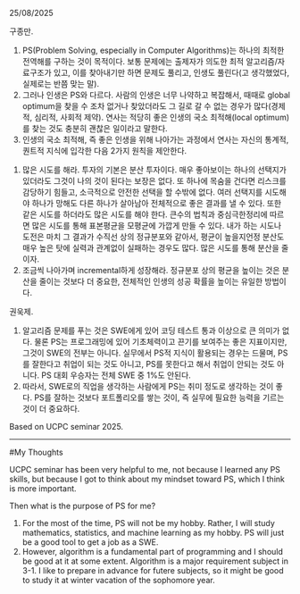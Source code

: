 25/08/2025

구종만.
1. PS(Problem Solving, especially in Computer Algorithms)는 하나의 최적한 전역해를 구하는 것이 목적이다. 보통 문제에는 출제자가 의도한 최적 알고리즘/자료구조가 있고, 이를 찾아내기만 하면 문제도 풀리고, 인생도 풀린다(고 생각했었다, 실제로는 반쯤 맞는 말).
2. 그러나 인생은 PS와 다르다. 사람의 인생은 너무 나약하고 복잡해서, 때때로 global optimum을 찾을 수 조차 없거나 찾았더라도 그 길로 갈 수 없는 경우가 많다(경제적, 심리적, 사회적 제약). 연사는 적당히 좋은 인생의 국소 최적해(local optimum)를 찾는 것도 충분히 괜찮은 일이라고 말한다.
3. 인생의 국소 최적해, 즉 좋은 인생을 위해 나아가는 과정에서 연사는 자신의 통계적, 퀀트적 지식에 입각한 다음 2가지 원칙을 제안한다.
  1) 많은 시도를 해라. 투자의 기본은 분산 투자이다. 매우 좋아보이는 하나의 선택지가 있더라도 그것이 나의 것이 된다는 보장은 없다. 또 하나에 목숨을 건다면 리스크를 감당하기 힘들고, 소극적으로 안전한 선택을 할 수밖에 없다. 여러 선택지를 시도해야 하나가 망해도 다른 하나가 살아남아 전체적으로 좋은 결과를 낼 수 있다. 또한 같은 시도를 하더라도 많은 시도를 해야 한다. 큰수의 법칙과 중심극한정리에 따르면 많은 시도를 통해 표본평균을 모평균에 가깝게 만들 수 있다. 내가 하는 시도나 도전은 마치 그 결과가 수직선 상의 정규분포와 같아서, 평균이 높을지언정 분산도 매우 높은 탓에 실력과 관계없이 실패하는 경우도 많다. 많은 시도를 통해 분산을 줄이자.
  2) 조금씩 나아가며 incremental하게 성장해라. 정규분포 상의 평균을 높이는 것은 분산을 줄이는 것보다 더 중요한, 전체적인 인생의 성공 확률을 높이는 유일한 방법이다. 

권욱제.
1. 알고리즘 문제를 푸는 것은 SWE에게 있어 코딩 테스트 통과 이상으로 큰 의미가 없다. 물론 PS는 프로그래밍에 있어 기초체력이고 끈기를 보여주는 좋은 지표이지만, 그것이 SWE의 전부는 아니다. 실무에서 PS적 지식이 활용되는 경우는 드물며, PS를 잘한다고 취업이 되는 것도 아니고, PS를 못한다고 해서 취업이 안되는 것도 아니다. PS 대회 우승자는 전체 SWE 중 1%도 안된다.
2. 따라서, SWE로의 직업을 생각하는 사람에게 PS는 취미 정도로 생각하는 것이 좋다. PS를 잘하는 것보다 포트폴리오를 쌓는 것이, 즉 실무에 필요한 능력을 기르는 것이 더 중요하다. 

Based on UCPC seminar 2025.


--------------------------------

#My Thoughts

UCPC seminar has been very helpful to me, not because I learned any PS skills, but because I got to think about my mindset toward PS, which I think is more important.

Then what is the purpose of PS for me?
1. For the most of the time, PS will not be my hobby. Rather, I will study mathematics, statistics, and machine learning as my hobby. PS will just be a good tool to get a job as a SWE. 
2. However, algorithm is a fundamental part of programming and I should be good at it at some extent. Algorithm is a major requirement subject in 3-1. I like to prepare in advance for futere subjects, so it might be good to study it at winter vacation of the sophomore year.

